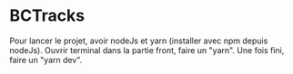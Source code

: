 # BCTracks

Pour lancer le projet, avoir nodeJs et yarn (installer avec npm depuis nodeJs).
Ouvrir terminal dans la partie front, faire un "yarn".
Une fois fini, faire un "yarn dev".